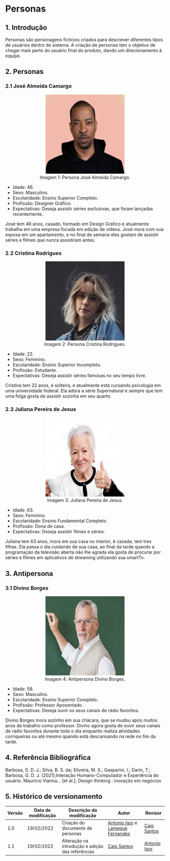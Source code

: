 # Personas

## 1. Introdução

Personas são personagens fictícios criados para descrever diferentes tipos de usuários dentro do sistema. A criação de personas tem o objetivo de chegar mais perto do usuário final do produto, dando um direcionamento à equipe.

## 2. Personas
### 2.1 José Almeida Camargo

<center>

<img src="../assets/img/jose.jpg" width="250" height="250">

<figcaption>Imagem 1: Persona José Almeida Camargo.</figcaption>

</center>

- Idade: 46.
- Sexo: Masculino.
- Escolaridade: Ensino Superior Completo.
- Profissão: Designer Gráfico.
- Expectativas: Deseja assistir séries exclusivas, que foram lançadas recentemente.
<div style="align-text: justify;">
José tem 46 anos, casado, formado em Design Gráfico e atualmente trabalha em uma empresa focada em edição de vídeos. José mora com sua esposa em um apartamento, e no final de semana eles gostam de assistir séries e filmes que nunca assistiram antes.
</div>
  
### 2.2 Cristina Rodrigues

<center>

 <img src="../assets/img/cristina.jpg" width="250" height="250">

<figcaption>Imagem 2: Persona Cristina Rodrigues.</figcaption>

</center>

- Idade: 22.
- Sexo: Feminino.
- Escolaridade: Ensino Superior Incompleto.
- Profissão: Estudante.
- Expectativas: Deseja assistir séries famosas no seu tempo livre.
<div style="align-text: justify;">
Cristina tem 22 anos, é solteira, e atualmente está cursando psicologia em uma universidade federal. Ela adora a série Supernatural e sempre que tem uma folga gosta de assistir sozinha em seu quarto.
</div>

### 2.3 Juliana Pereira de Jesus

<center>

<img src="../assets/img/juliana.jpg" width="250" height="250">

<figcaption>Imagem 3: Juliana Pereira de Jesus.</figcaption>

</center>

- Idade: 63.
- Sexo: Feminino.
- Escolaridade: Ensino Fundamental Completo.
- Profissão: Dona de casa.
- Expectativas: Deseja assistir filmes e séries.

<div style="align-text: justify;">
Juliana tem 63 anos, mora em sua casa no interior, é casada, tem tres filhas. Ela passa o dia cuidando de sua casa, ao final da tarde quando a programação da televisão aberta não lhe agrada ela gosta de procurar por séries e filmes em aplicativos de streaming utilizando sua smartTv.
</div>
  
## 3. Antipersona
### 3.1 Divino Borges
<center>

<img src="../assets/img/divino.jpg" width="250" height="250">

<figcaption>Imagem 4: Antipersona Divino Borges.</figcaption>

</center>

- Idade: 58.
- Sexo: Masculino.
- Escolaridade: Ensino Superior Completo.
- Profissão: Professor Aposentado.
- Expectativas: Deseja ouvir os seus canais de rádio favoritos.

<div style="align-text: justify;">
Divino Borges mora sozinho em sua chácara, que se mudou após muitos anos de trabalho como professor. Divino agora gosta de ouvir seus canais de rádio favoritos durante todo o dia enquanto realiza atividades corriqueiras ou até mesmo quando está descansando na rede no fim da tarde.
</div>
  
## 4. Referência Bibliográfica

Barbosa, S. D. J.; Silva, B. S. da; Silveira, M. S.; Gasparini, I.; Darin, T.; Barbosa, G. D. J. (2021);Interação Humano-Computador e Experiência do usuário.
Maurício Vianna... [et al.]; Design thinking : inovação em negócios



## 5. Histórico de versionamento

|Versão|Data de modificação|Descrição da modificação|Autor|Revisor|
|-|-|-|-|-|
|1.0|19/02/2022|Criação do documento de personas|[Antonio Igor](https://github.com/antonioigorcarvalho) e [Lameque Fernandes](https://github.com/lamequefernandes)|[Caio Santos](https://github.com/caiobsantos)|
|1.1|19/02/2022|Alteração na introdução e adição das referências|[Caio Santos](https://github.com/caiobsantos)|[Antonio Igor](https://github.com/antonioigorcarvalho)|
